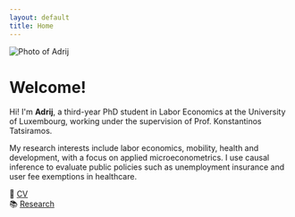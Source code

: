 ```yaml
---
layout: default
title: Home
---
```


![Photo of Adrij](assets/images/profile.jpg)

# Welcome!

Hi! I'm **Adrij**, a third-year PhD student in Labor Economics at the University of Luxembourg, working under the supervision of Prof. Konstantinos Tatsiramos.

My research interests include labor economics, mobility, health and development, with a focus on applied microeconometrics. I use causal inference to evaluate public policies such as unemployment insurance and user fee exemptions in healthcare.

📄 [CV](assets/Adrij_CV.pdf)  
📚 [Research](/research.html)
